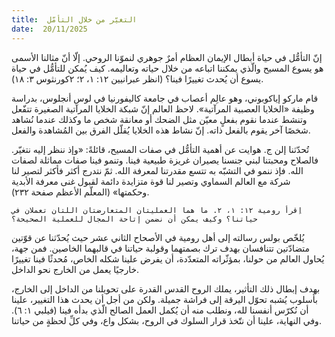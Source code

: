 ```yaml
---
title:  التغيّر من خلال التأمّل
date:  20/11/2025
---
```


إنّ التأمُّل في حياة أبطال الإيمان العظام أمرٌ جوهري لنموّنا الروحي. إلّا أنّ مثالنا الأسمى هو يسوع المسيح والّذي يمكننا اتباعه من خلال حياته وتعاليمه. كيف يُمكن للتأمُّل في حياة يسوع أن يُحدث تغييرًا فينا؟ (انظر عبرانيين ١٢: ١، ٢؛  ٢كورنثوس ٣: ١٨).

قام ماركو إياكوبوني، وهو عالِم أعصاب في جامعة كاليفورنيا في لوس أنجلوس، بدراسة وظيفة «الخلايا العصبية المرآتية». لاحظ العالم إنّ شبكة الخلايا المرآتية الصغيرة تتفّعل وتنشط عندما نقوم بفعلٍ معيّن مثل الضحك أو معانقة شخص ما وكذلك عندما نُشاهد شخصًا آخر يقوم بالفعل ذاته. إنّ نشاط هذه الخلايا يُقلّل الفرق بين المُشاهدة والفعل.

تُحدّثنا إلن ج. هوايت عن أهمية التأمُّل في صفات المسيح، قائلةً: «وإذ ننظر إليه نتغيّر. فالصلاح ومحبتنا لبني جنسنا يصيران غريزة طبيعية فينا. وتنمو فينا صفات مماثلة لصفات الله. فإذ ننمو في التشبّه به تتسع مقدرتنا لمعرفة الله. ثمّ نتدرج أكثر فأكثر لتصير لنا شركة مع العالم السماوي وتصير لنا قوة متزايدة دائمة لقبول غنى معرفة الأبدية وحكمتها» (المعلّم الأعظم صفحة ٢٣٢).

`اِقرأ رومية ١٢: ١، ٢. ما هما العمليتان المتعارضتان اللتان تعملان في حياتنا؟ وكيف يمكن أن نضمن إتاحة المجال للعملية الصحيحة؟`

يُلخّص بولس رسالته إلى أهل رومية في الأصحاح الثاني عشر حيث يُحدّثنا عن قوّتين متضادّتين تتنافسان بهدف ترك بصمتهما وقولبة حياتنا في قالبهما الخاصين. فمن جهة، يُحاول العالم من حولنا، بمؤثّراته المتعدّدة، أن يفرض علينا شكله الخاص، مُحدثًا فينا تغييرًا خارجيًا يعمل من الخارج نحو الداخل.

بهدف إبطال ذلك التأثير، يملك الروح القدس القدرة على تحويلنا من الداخل إلى الخارج، بأسلوب يُشبه تحوّل اليرقة إلى فراشة جميلة. ولكن من أجل أن يحدث هذا التغيير، علينا أن نُكرّس أنفسنا لله، ونطلب منه أن يُكمل العمل الصالح الّذي بدأه فينا (فيلبي ١: ٦). وفي النهاية، علينا أن نتّخذ قرار السلوك في الروح، بشكل واع، وفي كلِّ لحظةٍ من حياتنا.